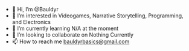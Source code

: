 - 👋 Hi, I’m @Bauldyr
- 👀 I’m interested in Videogames, Narrative Storytelling, Programming, and Electronics
- 🌱 I’m currently learning N/A at the moment
- 💞️ I’m looking to collaborate on Nothing Currently
- 📫 How to reach me bauldyrbasics@gmail.com

<!---
Bauldyr/Bauldyr is a ✨ special ✨ repository because its `README.md` (this file) appears on your GitHub profile.
You can click the Preview link to take a look at your changes.
--->
